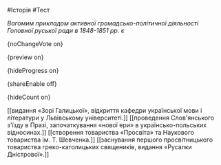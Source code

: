 #Історія #Тест

*Вагомим прикладом активної громадсько-політичної діяльності Головної руської ради в 1848-1851 рр. є*

{noChangeVote on}

{preview on}

{hideProgress on}

{shareEnable off}

{hideCount on}

[[видання «Зорі Галицької», відкриття кафедри української мови і літератури у Львівському університеті.]]
[[проведення Слов'янського з'їзду в Празі, започаткування «нової ери» в українсько-польських відносинах.]]
[[створення товариства «Просвіта» та Наукового товариства ім. Т. Шевченка.]]
[[заснування першого просвітницького товариства греко-католицьких священиків, видання «Русалки Дністрової».]]
